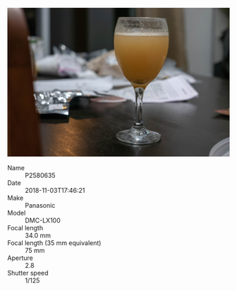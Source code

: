 [![P2580635](/photos/hd/P2580635.jpg)](/photos/full/P2580635.jpg?raw=true)

<dl>
  <dt>Name</dt>
  <dd>P2580635</dd>
  <dt>Date</dt>
  <dd>2018-11-03T17:46:21</dd>
  <dt>Make</dt>
  <dd>Panasonic</dd>
  <dt>Model</dt>
  <dd>DMC-LX100</dd>
  <dt>Focal length</dt>
  <dd>34.0 mm</dd>
  <dt>Focal length (35 mm equivalent)</dt>
  <dd>75 mm</dd>
  <dt>Aperture</dt>
  <dd>2.8</dd>
  <dt>Shutter speed</dt>
  <dd>1/125</dd>
</dl>
